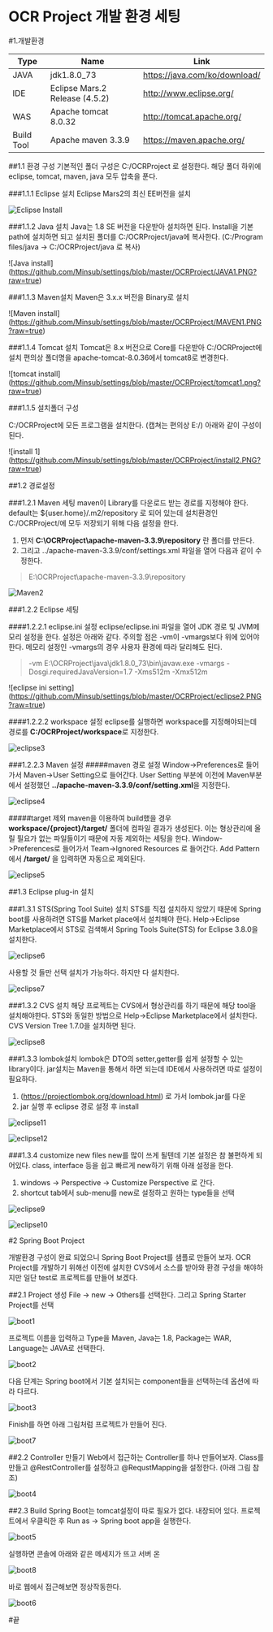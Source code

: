 OCR Project 개발 환경 세팅
=====================

#1.개발환경

Type | Name   | Link
---- | -------|---------
JAVA | jdk1.8.0_73  | https://java.com/ko/download/
IDE  | Eclipse Mars.2 Release (4.5.2) | http://www.eclipse.org/
WAS  | Apache tomcat 8.0.32 | http://tomcat.apache.org/
Build Tool | Apache maven 3.3.9 |https://maven.apache.org/

##1.1 환경 구성
기본적인 폴더 구성은 C:/OCRProject 로 설정한다.
해당 폴더 하위에 eclipse, tomcat, maven, java 모두 압축을 푼다.

###1.1.1 Eclipse 설치
Eclipse Mars2의 최신 EE버전을 설치

![Eclipse Install](https://raw.githubusercontent.com/Minsub/settings/master/OCRProject/eclipse1.PNG)

###1.1.2 Java 설치
Java는 1.8 SE 버전을 다운받아 설치하면 된다. Install을 기본 path에 설치하면 되고 설치된 폴더를 C:/OCRProject/java에 복사한다.
(C:/Program files/java -> C:/OCRProject/java 로 복사)

![Java install]
(https://github.com/Minsub/settings/blob/master/OCRProject/JAVA1.PNG?raw=true)

###1.1.3 Maven설치
Maven은 3.x.x 버전을 Binary로 설치

![Maven install]
(https://github.com/Minsub/settings/blob/master/OCRProject/MAVEN1.PNG?raw=true)

###1.1.4 Tomcat 설치
Tomcat은 8.x 버전으로 Core를 다운받아 C:/OCRProject에 설치
편의상 폴더명을 apache-tomcat-8.0.36에서 tomcat8로 변경한다.

![tomcat install]
(https://github.com/Minsub/settings/blob/master/OCRProject/tomcat1.png?raw=true)

###1.1.5 설치폴더 구성

C:/OCRProject에 모든 프로그램을 설치한다. (캡쳐는 편의상 E:/)
아래와 같이 구성이 된다.

![install 1]
(https://github.com/Minsub/settings/blob/master/OCRProject/install2.PNG?raw=true)


##1.2 경로설정

###1.2.1 Maven 세팅
maven이 Library를 다운로드 받는 경로를 지정해야 한다.
default는 ${user.home}/.m2/repository 로 되어 있는데 설치환경인 C:/OCRProject/에 모두 저장되기 위해 다음 설정을 한다.

1. 먼저 **C:\OCRProject\apache-maven-3.3.9\repository** 란 폴더를 만든다.
2. 그리고 ../apache-maven-3.3.9/conf/settings.xml 파일을 열어 다음과 같이 수정한다.

> <localRepository>E:\OCRProject\apache-maven-3.3.9\repository</localRepository>


	

![Maven2 ](https://github.com/Minsub/settings/blob/master/OCRProject/MAVEN2.PNG?raw=true)

###1.2.2 Eclipse 세팅

####1.2.2.1 eclipse.ini 설정
eclipse/eclipse.ini 파일을 열어 JDK 경로 및 JVM메모리 설정을 한다.
설정은 아래와 같다. 주의할 점은 -vm이 -vmargs보다 위에 있어야 한다.
메모리 설정인 -vmargs의 경우 사용자 환경에 따라 달리해도 된다.

> -vm
> E:\OCRProject\java\jdk1.8.0_73\bin\javaw.exe
> -vmargs
> -Dosgi.requiredJavaVersion=1.7
> -Xms512m
> -Xmx512m

![eclipse ini setting]
(https://github.com/Minsub/settings/blob/master/OCRProject/eclipse2.PNG?raw=true)

####1.2.2.2 workspace 설정
eclipse를 실행하면 workspace를 지정해야되는데 경로를 **C:/OCRProject/workspace**로 지정한다.

![eclipse3](https://github.com/Minsub/settings/blob/master/OCRProject/eclipse3.PNG?raw=true)


###1.2.2.3 Maven 설정
#####maven 경로 설정
Window->Preferences로 들어가서 Maven->User Setting으로 들어간다.
User Setting 부분에 이전에 Maven부분에서 설정했던 **../apache-maven-3.3.9/conf/setting.xml**을 지정한다.


![eclipse4](https://github.com/Minsub/settings/blob/master/OCRProject/eclipse4.PNG?raw=true)

#####target 제외
maven을 이용하여 build했을 경우 **workspace/{project}/target/** 폴더에 컴파일 결과가 생성된다. 이는 형상관리에 올릴 필요가 없는 파일들이기 때문에 자동 제외하는 세팅을 한다.
Window->Preferences로 들어가서 Team->Ignored Resources 로 들어간다. Add Pattern에서 ****/target/**** 을 입력하면 자동으로 제외된다.

![eclipse5](https://github.com/Minsub/settings/blob/master/OCRProject/eclipse5.PNG?raw=true)

##1.3 Eclipse plug-in 설치

###1.3.1 STS(Spring Tool Suite) 설치
STS를 직접 설치하지 않았기 때문에 Spring boot를 사용하려면 STS를 Market place에서 설치해야 한다.
Help->Eclipse Marketplace에서 STS로 검색해서 Spring Tools Suite(STS) for Eclipse 3.8.0을 설치한다.


![eclipse6](https://github.com/Minsub/settings/blob/master/OCRProject/eclipse6.PNG?raw=true)

사용할 것 들만 선택 설치가 가능하다. 하지만 다 설치한다.

![eclipse7](https://github.com/Minsub/settings/blob/master/OCRProject/eclipse7.PNG?raw=true)

###1.3.2 CVS 설치
해당 프로젝트는 CVS에서 형상관리를 하기 때문에 해당 tool을 설치해야한다. STS와 동일한 방법으로 Help->Eclipse Marketplace에서 설치한다. CVS Version Tree 1.7.0을 설치하면 된다.

![eclipse8](https://github.com/Minsub/settings/blob/master/OCRProject/eclipse8.PNG?raw=true)


###1.3.3 lombok설치
lombok은 DTO의 setter,getter를 쉽게 설정할 수 있는 library이다. jar설치는 Maven을 통해서 하면 되는데 IDE에서 사용하려면 따로 설정이 필요하다.
1. (https://projectlombok.org/download.html) 로 가서 lombok.jar를 다운
2. jar 실행 후 eclipse 경로 설정 후 install


![eclipse11](https://github.com/Minsub/settings/blob/master/OCRProject/eclipse11.PNG?raw=true)

![eclipse12](https://github.com/Minsub/settings/blob/master/OCRProject/eclipse12.PNG?raw=true)

###1.3.4 customize new files
new를 많이 쓰게 될텐데 기본 설정은 참 불편하게 되어있다. class, interface 등을 쉽고 빠르게 new하기 위해 아래 설정을 한다.
1. windows -> Perspective -> Customize Perspective 로 간다.
2. shortcut tab에서 sub-menu를 new로 설정하고 원하는 type들을 선택

![eclipse9](https://github.com/Minsub/settings/blob/master/OCRProject/eclipse9.PNG?raw=true)

![eclipse10](https://github.com/Minsub/settings/blob/master/OCRProject/eclipse10.PNG?raw=true)


#2 Spring Boot Project 

개발환경 구성이 완료 되었으니 Spring Boot Project를 샘플로 만들어 보자.
OCR Project를 개발하기 위해선 이전에 설치한 CVS에서 소스를 받아와 환경 구성을 해야하지만 일단 test로 프로젝트를 만들어 보겠다.

##2.1 Project 생성
File -> new -> Others를 선택한다. 그리고 Spring Starter Project를 선택

![boot1](https://github.com/Minsub/settings/blob/master/OCRProject/boot1.PNG?raw=true)

프로젝트 이름을 입력하고 Type을 Maven, Java는 1.8, Package는 WAR, Language는 JAVA로 선택한다.

![boot2](https://github.com/Minsub/settings/blob/master/OCRProject/boot2.PNG?raw=true)

다음 단계는 Spring boot에서 기본 설치되는 component들을 선택하는데 옵션에 따라 다르다.

![boot3](https://github.com/Minsub/settings/blob/master/OCRProject/boot3.PNG?raw=true)

Finish를 하면 아래 그림처럼 프로젝트가 만들어 진다.

![boot7](https://github.com/Minsub/settings/blob/master/OCRProject/boot7.PNG?raw=true)

##2.2 Controller 만들기
Web에서 접근하는 Controller를 하나 만들어보자.
Class를 만들고 @RestController를 설정하고 @RequstMapping을 설정한다. (아래 그림 참조)

![boot4](https://github.com/Minsub/settings/blob/master/OCRProject/boot4.PNG?raw=true)

##2.3 Build
Spring Boot는 tomcat설정이 따로 필요가 없다. 내장되어 있다.
프로젝트에서 우클릭한 후 Run as -> Spring boot app을 실행한다.

![boot5](https://github.com/Minsub/settings/blob/master/OCRProject/boot5.PNG?raw=true)

실행하면 콘솔에 아래와 같은 메세지가 뜨고 서버 온

![boot8](https://github.com/Minsub/settings/blob/master/OCRProject/boot8.PNG?raw=true)

바로 웹에서 접근해보면 정상작동한다.

![boot6](https://github.com/Minsub/settings/blob/master/OCRProject/boot6.PNG?raw=true)


#끝
